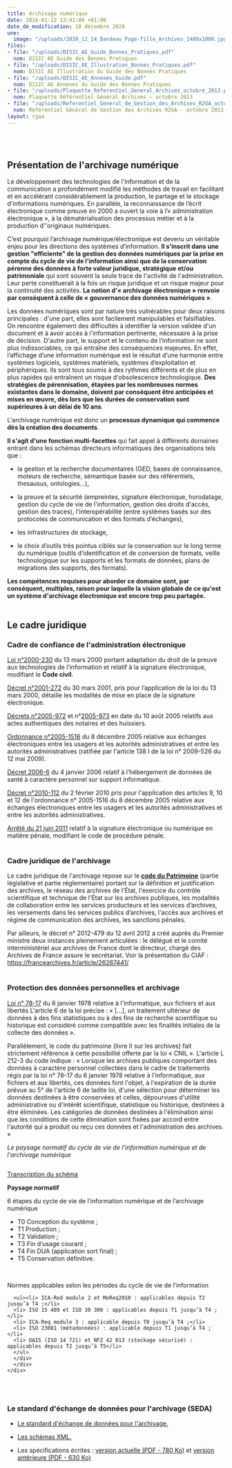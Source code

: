 ```yaml
---
title: Archivage numérique
date: 2016-01-12 13:41:00 +01:00
date_de_modification: 18 décembre 2020
une:
  image: "/uploads/2020_12_14_Bandeau_Page-fille_Archives_1480x1000.jpg"
files:
- file: "/uploads/DISIC_AE_Guide_Bonnes_Pratiques.pdf"
  nom: DISIC AE Guide des Bonnes Pratiques
- file: "/uploads/DISIC_AE_Illustration_Bonnes_Pratiques.pdf"
  nom: DISIC AE Illustration du Guide des Bonnes Pratiques
- file: "/uploads/DISIC_AE_Annexes_Guide.pdf"
  nom: DISIC AE Annexes du Guide des Bonnes Pratiques
- file: "/uploads/Plaquette_Referentiel_General_Archives_octobre_2013.pdf"
  nom: Plaquette Référentiel Général Archives – octobre 2013
- file: "/uploads/Referentiel_General_de_Gestion_des_Archives_R2GA_octobre_2013.pdf"
  nom: Référentiel Général de Gestion des Archives R2GA - octobre 2013
layout: rgaa
---
```


<br>
<br>

## Présentation de l'archivage numérique
Le développement des technologies de l'information et de la communication a profondément modifié les méthodes de travail en facilitant et en accélérant considérablement la production, le partage et le stockage d'informations numériques. En parallèle, la reconnaissance de l’écrit électronique comme preuve en 2000 a ouvert la voie à l’« administration électronique », à la dématérialisation des processus métier et à la production d''originaux numériques.

C’est pourquoi l’archivage numérique/électronique est devenu un véritable enjeu pour les directions des systèmes d’information. **Il s'inscrit dans une gestion "efficiente" de la gestion des données numériques par la prise en compte du cycle de vie de l’information ainsi que de la conservation pérenne des données à forte valeur juridique, stratégique et/ou patrimoniale** qui sont souvent la seule trace de l'activité de l'administration. Leur perte constituerait à la fois un risque juridique et un risque majeur pour la continuité des activités. **La notion d'« archivage électronique » renvoie par conséquent à celle de « gouvernance des données numériques »**.

Les données numériques sont par nature très vulnérables pour deux raisons principales : d'une part, elles sont facilement manipulables et falsifiables. On rencontre également des difficultés à identifier la version validée d'un document et à avoir accès à l'information pertinente, nécessaire à la prise de décision. D'autre part, le support et le contenu de l’information ne sont plus indissociables, ce qui entraîne des conséquences majeures. En effet, l’affichage d’une information numérique est le résultat d’une harmonie entre systèmes logiciels, systèmes matériels, systèmes d’exploitation et périphériques. lls sont tous soumis à des rythmes différents et de plus en plus rapides qui entraînent un risque d'obsolescence technologique. **Des stratégies de pérennisation, étayées par les nombreuses normes existantes dans le domaine, doivent par conséquent être anticipées et mises en œuvre, dès lors que les durées de conservation sont supérieures à un délai de 10 ans**.

L'archivage numérique est donc un **processus dynamique qui commence dès la création des documents**.

**Il s'agit d'une fonction multi-facettes** qui fait appel à différents domaines entrant dans les schémas directeurs informatiques des organisations tels que :

* la gestion et la recherche documentaires (GED, bases de connaissance, moteurs de recherche, sémantique basée sur des référentiels, thesausus, ontologies…),

* la preuve et la sécurité (empreintes, signature électronique, horodatage, gestion du cycle de vie de l'information, gestion des droits d'accès, gestion des traces), l'interopérabilité (entre systèmes basés sur des protocoles de communication et des formats d’échanges),

* les infrastructures de stockage,

* le choix d’outils très pointus ciblés sur la conservation sur le long terme du numérique (outils d’identification et de conversion de formats, veille technologique sur les supports et les formats de données, plans de migrations des supports, des formats).


**Les compétences requises pour aborder ce domaine sont, par conséquent, multiples, raison pour laquelle la vision globale de ce qu'est un système d'archivage électronique est encore trop peu partagée.**
<br>
<br>

## Le cadre juridique

### Cadre de confiance de l'administration électronique

[Loi n°2000-230](http://www.legifrance.gouv.fr/affichTexte.do;jsessionid=55A83B22CD25C7860521F63419D32A3E.tpdjo10v_1?cidTexte=JORFTEXT000000399095&categorieLien=id) du 13 mars 2000 portant adaptation du droit de la preuve aux technologies de l’information et relatif à la signature électronique, modifiant le **Code civil**.


[Décret n°2001-272](http://legifrance.gouv.fr/affichTexte.do?cidTexte=JORFTEXT000000404810) du 30 mars 2001, pris pour l’application de la loi du 13 mars 2000, détaille les modalités de mise en place de la signature électronique.


[Décrets n°2005-972](http://www.legifrance.gouv.fr/affichTexte.do?cidTexte=JORFTEXT000000812471) et n°[2005-973](http://www.legifrance.gouv.fr/affichTexte.do?cidTexte=JORFTEXT000000451599) en date du 10 août 2005 relatifs aux actes authentiques des notaires et des huissiers.


[Ordonnance n°2005-1516](http://legifrance.gouv.fr/affichTexte.do?cidTexte=JORFTEXT000000636232) du 8 décembre 2005 relative aux échanges électroniques entre les usagers et les autorités administratives et entre les autorités administratives (ratifiée par l'article 138 I de la loi n° 2009-526 du 12 mai 2009).


[Décret 2006-6](http://www.legifrance.gouv.fr/affichTexte.do?cidTexte=LEGITEXT000006053120) du 4 janvier 2006 relatif à l’hébergement de données de santé à caractère personnel sur support informatique.


[Décret n°2010-112](http://legifrance.gouv.fr/affichTexte.do?cidTexte=JORFTEXT000021779444) du 2 février 2010 pris pour l'application des articles 9, 10 et 12 de l'ordonnance n° 2005-1516 du 8 décembre 2005 relative aux échanges électroniques entre les usagers et les autorités administratives et entre les autorités administratives.


[Arrêté du 21 juin 2011](http://legifrance.gouv.fr/affichTexte.do?cidTexte=JORFTEXT000024248517&categorieLien=id) relatif à la signature électronique ou numérique en matière pénale, modifiant le code de procédure pénale.
<br>
<br>

### Cadre juridique de l'archivage

Le cadre juridique de l'archivage repose sur le **[code du Patrimoine](http://www.legifrance.gouv.fr/affichCode.do?cidTexte=LEGITEXT000006074236)** (partie législative et partie réglementaire) portant sur la définition et justification des archives, le réseau des archives de l’État, l'exercice du contrôle scientifique et technique de l'État sur les archives publiques, les modalités de collaboration entre les services producteurs et les services d’archives, les versements dans les services publics d’archives, l'accès aux archives et régime de communication des archives, les sanctions pénales.

Par ailleurs, le décret n° 2012-479 du 12 avril 2012 a créé auprès du Premier ministre deux instances pleinement articulées : le délégué et le comité interministériel aux archives de France dont le directeur, chargé des Archives de France assure le secrétariat. Voir la présentation du CIAF : https://francearchives.fr/article/26287441/
<br>
<br>

### Protection des données personnelles et archivage

[Loi n° 78-17](http://www.legifrance.gouv.fr/affichTexte.do?cidTexte=JORFTEXT000000886460) du 6 janvier 1978 relative à l'informatique, aux fichiers et aux libertés L'article 6 de la loi précise : « \[...\], un traitement ultérieur de données à des fins statistiques ou à des fins de recherche scientifique ou historique est considéré comme compatible avec les finalités initiales de la collecte des données ».


Parallèlement, le code du patrimoine (livre II sur les archives) fait strictement référence à cette possibilité offerte par la loi « CNIL ». L'article L 212-3 du code indique : « Lorsque les archives publiques comportant des données à caractère personnel collectées dans le cadre de traitements régis par la loi n° 78-17 du 6 janvier 1978 relative à l'informatique, aux fichiers et aux libertés, ces données font l'objet, à l'expiration de la durée prévue au 5° de l'article 6 de ladite loi, d'une sélection pour déterminer les données destinées à être conservées et celles, dépourvues d'utilité administrative ou d'intérêt scientifique, statistique ou historique, destinées à être éliminées. Les catégories de données destinées à l'élimination ainsi que les conditions de cette élimination sont fixées par accord entre l'autorité qui a produit ou reçu ces données et l'administration des archives. »


*Le paysage normatif du cycle de vie de l'information numérique et de l'archivage numérique*
<br>



<figure class='image-center' style='width: 80%;'><img src="/uploads/paysage_normatif_cycle_vie_information_numerique_archivage_numerique.jpg" alt=""></figure>
<div class="accordion no-bullet" data-accordion data-allow-all-closed="true">
  <div class="accordion-item" data-accordion-item>
    <a href="#" class="accordion-title">Transcription du schéma</a>
    <div class="accordion-content" data-tab-content >
      <p><b>Paysage normatif</b></p>
      <p>6 étapes du cycle de vie de l’information numérique et de l’archivage numérique</p>
      <ul class="no-bullet">
      <li> T0 Conception du système ;</li> 
      <li> T1 Production ;</li>
      <li> T2 Validation ;</li>
      <li> T3 Fin d’usage courant ;</li>
      <li> T4 Fin DUA (application sort final) ;</li>
      <li> T5 Conservation définitive.</li></ul>
<br>
      <p>Normes applicables selon les périodes du cycle de vie de l’information</p>

      <ul><li> ICA-Red module 2 et MoReq2010 : applicables depuis T2 jusqu’à T4 ;</li>
      <li> ISO 15 489 et ISO 30 300 : applicables depuis T1 jusqu’à T4 ;</li>
      <li> ICA-Req module 3 : applicable depuis T0 jusqu’à T4 ;</li>
      <li> ISO 23081 (métadonnées) : applicable depuis T1 jusqu’à T4 ;</li>
      <li> OAIS (ISO 14 721) et NFZ 42 013 (stockage sécurisé) : applicables depuis T2 jusqu’à T5</li>
      </ul>
      </div>
      </div>
    </div>
<br>
<br>

### Le standard d'échange de données pour l'archivage (SEDA)

* [Le standard d'échange de données pour l'archivage.](http://www.archivesdefrance.culture.gouv.fr/seda/)

* [Les schémas XML.](http://www.archivesdefrance.culture.gouv.fr/seda/schemas.html)

* Les spécifications écrites : [version actuelle (PDF - 780 Ko)](http://www.archivesdefrance.culture.gouv.fr/seda/documentation/SEDA_description_standard_v1_0.pdf "nouvelle fenêtre") et [version antérieure (PDF - 630 Ko)](http://www.archivesdefrance.culture.gouv.fr/seda/documentation/archives_echanges_v0-2_description_standard_v1-2_revision1.pdf "nouvelle fenêtre")

 